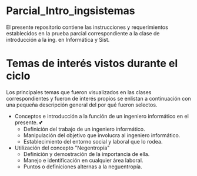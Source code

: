 # Parcial_Intro_ingsistemas
 El presente repositorio contiene las instrucciones y requerimientos establecidos en la prueba parcial correspondiente a la clase de introducción a la ing. en Informática y Sist.
# Temas de interés vistos durante el ciclo
Los principales temas que fueron visualizados en las clases correspondientes y fueron de interés propios se enlistan a continuación con una pequeña descripción general del por qué fueron selectos.
* Conceptos e introducción a la función de un ingeniero informático en el presente. :two_hearts:
    * Definición del trabajo de un ingeniero informático.
    * Manipulación del objetivo que involucra al ingeniero informático.
    * Establecimiento del entorno social y laboral que lo rodea.
* Utilización del concepto "Negentropía"
    * Definición y demostración de la importancia de ella.
    * Manejo e identificación en cualquier área laboral.
    * Puntos o definiciones alternas a la neguentropía. 